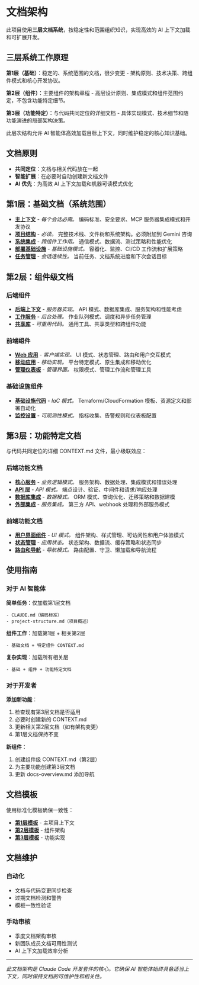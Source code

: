 # 文档架构

此项目使用**三层文档系统**，按稳定性和范围组织知识，实现高效的 AI 上下文加载和可扩展开发。

## 三层系统工作原理

**第1层（基础）**：稳定的、系统范围的文档，很少变更 - 架构原则、技术决策、跨组件模式和核心开发协议。

**第2层（组件）**：主要组件的架构章程 - 高层设计原则、集成模式和组件范围约定，不包含功能特定细节。

**第3层（功能特定）**：与代码共同定位的详细文档 - 具体实现模式、技术细节和随功能演进的局部架构决策。

此层次结构允许 AI 智能体高效加载目标上下文，同时维护稳定的核心知识基础。

## 文档原则
- **共同定位**：文档与相关代码放在一起
- **智能扩展**：在必要时自动创建新文档文件
- **AI 优先**：为高效 AI 上下文加载和机器可读模式优化

## 第1层：基础文档（系统范围）

- **[主上下文](/CLAUDE.md)** - *每个会话必需。* 编码标准、安全要求、MCP 服务器集成模式和开发协议
- **[项目结构](/docs/ai-context/project-structure.md)** - *必读。* 完整技术栈、文件树和系统架构。必须附加到 Gemini 咨询
- **[系统集成](/docs/ai-context/system-integration.md)** - *跨组件工作用。* 通信模式、数据流、测试策略和性能优化
- **[部署基础设施](/docs/ai-context/deployment-infrastructure.md)** - *基础设施模式。* 容器化、监控、CI/CD 工作流和扩展策略
- **[任务管理](/docs/ai-context/handoff.md)** - *会话连续性。* 当前任务、文档系统进度和下次会话目标

## 第2层：组件级文档

### 后端组件
- **[后端上下文](/backend/CONTEXT.md)** - *服务器实现。* API 模式、数据库集成、服务架构和性能考虑
- **[工作服务](/workers/CONTEXT.md)** - *后台处理。* 作业队列模式、调度和异步任务管理
- **[共享库](/shared/CONTEXT.md)** - *可重用代码。* 通用工具、共享类型和跨组件功能

### 前端组件
- **[Web 应用](/frontend/CONTEXT.md)** - *客户端实现。* UI 模式、状态管理、路由和用户交互模式
- **[移动应用](/mobile/CONTEXT.md)** - *移动实现。* 平台特定模式、原生集成和移动优化
- **[管理仪表板](/admin/CONTEXT.md)** - *管理界面。* 权限模式、管理工作流和管理工具

### 基础设施组件
- **[基础设施代码](/infrastructure/CONTEXT.md)** - *IaC 模式。* Terraform/CloudFormation 模板、资源定义和部署自动化
- **[监控设置](/monitoring/CONTEXT.md)** - *可观测性模式。* 指标收集、告警规则和仪表板配置

## 第3层：功能特定文档

与代码共同定位的详细 CONTEXT.md 文件，最小级联效应：

### 后端功能文档
- **[核心服务](/backend/src/core/services/CONTEXT.md)** - *业务逻辑模式。* 服务架构、数据处理、集成模式和错误处理
- **[API 层](/backend/src/api/CONTEXT.md)** - *API 模式。* 端点设计、验证、中间件和请求/响应处理
- **[数据库集成](/backend/src/database/CONTEXT.md)** - *数据模式。* ORM 模式、查询优化、迁移策略和数据建模
- **[外部集成](/backend/src/integrations/CONTEXT.md)** - *服务集成。* 第三方 API、webhook 处理和外部服务模式

### 前端功能文档
- **[用户界面组件](/frontend/src/components/CONTEXT.md)** - *UI 模式。* 组件架构、样式管理、可访问性和用户体验模式
- **[状态管理](/frontend/src/store/CONTEXT.md)** - *应用状态。* 状态架构、数据流、缓存策略和状态同步
- **[路由和导航](/frontend/src/router/CONTEXT.md)** - *导航模式。* 路由配置、守卫、懒加载和导航流程

## 使用指南

### 对于 AI 智能体

**简单任务**：仅加载第1层文档
```
- CLAUDE.md（编码标准）
- project-structure.md（项目概述）
```

**组件工作**：加载第1层 + 相关第2层
```
- 基础文档 + 特定组件 CONTEXT.md
```

**复杂实现**：加载所有相关层
```
- 基础 + 组件 + 功能特定文档
```

### 对于开发者

**添加新功能**：
1. 检查现有第3层文档是否适用
2. 必要时创建新的 CONTEXT.md
3. 更新相关第2层文档（如有架构变更）
4. 第1层文档保持不变

**新组件**：
1. 创建组件级 CONTEXT.md（第2层）
2. 为主要功能创建第3层文档
3. 更新 docs-overview.md 添加导航

## 文档模板

使用标准化模板确保一致性：

- **[第1层模板](templates/CLAUDE.md)** - 主项目上下文
- **[第2层模板](templates/CONTEXT-tier2-component.md)** - 组件架构
- **[第3层模板](templates/CONTEXT-tier3-feature.md)** - 功能实现

## 文档维护

### 自动化
- 文档与代码变更同步检查
- 过期文档检测和警告
- 模板一致性验证

### 手动审核
- 季度文档架构审核
- 新团队成员文档可用性测试
- AI 上下文加载效率分析

---

*此文档架构是 Claude Code 开发套件的核心。它确保 AI 智能体始终具备适当上下文，同时保持文档的可维护性和相关性。*